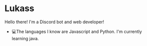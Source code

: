 # Lukass

Hello there! I'm a Discord bot and web developer!

- 💻The languages I know are Javascript and Python. I'm currently learning java.
